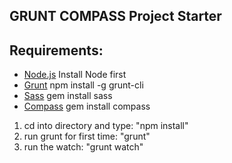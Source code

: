 ## GRUNT COMPASS Project Starter

## Requirements:

* [Node.js](http://node.js) Install Node first
* [Grunt](http://gruntjs.com) npm install -g grunt-cli
* [Sass](http://sass-lang.com) gem install sass
* [Compass](http://compass-style.org) gem install compass

1. cd into directory and type: "npm install"
2. run grunt for first time: "grunt"
3. run the watch: "grunt watch"